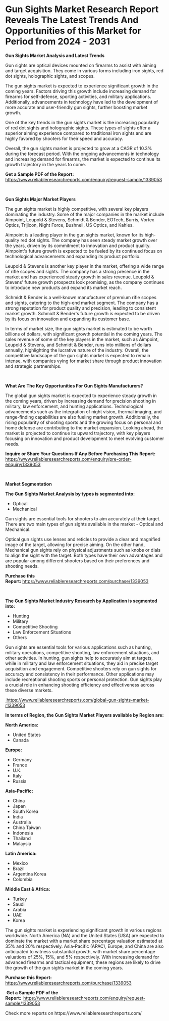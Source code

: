 <p><h1>Gun Sights Market Research Report Reveals The Latest Trends And Opportunities of this Market for Period from 2024 - 2031</h1></p><p><strong>Gun Sights Market Analysis and Latest Trends</strong></p>
<p><p>Gun sights are optical devices mounted on firearms to assist with aiming and target acquisition. They come in various forms including iron sights, red dot sights, holographic sights, and scopes.</p><p>The gun sights market is expected to experience significant growth in the coming years. Factors driving this growth include increasing demand for firearms for self-defense, sporting activities, and military applications. Additionally, advancements in technology have led to the development of more accurate and user-friendly gun sights, further boosting market growth.</p><p>One of the key trends in the gun sights market is the increasing popularity of red dot sights and holographic sights. These types of sights offer a superior aiming experience compared to traditional iron sights and are highly favored by shooters for their speed and accuracy.</p><p>Overall, the gun sights market is projected to grow at a CAGR of 10.3% during the forecast period. With the ongoing advancements in technology and increasing demand for firearms, the market is expected to continue its growth trajectory in the years to come.</p></p>
<p><strong>Get a Sample PDF of the Report:&nbsp;</strong> <a href="https://www.reliableresearchreports.com/enquiry/request-sample/1339053">https://www.reliableresearchreports.com/enquiry/request-sample/1339053</a></p>
<p>&nbsp;</p>
<p><strong>Gun Sights Major Market Players</strong></p>
<p><p>The gun sights market is highly competitive, with several key players dominating the industry. Some of the major companies in the market include Aimpoint, Leupold & Stevens, Schmidt & Bender, EOTech, Burris, Vortex Optics, Trijicon, Night Force, Bushnell, US Optics, and Kahles. </p><p>Aimpoint is a leading player in the gun sights market, known for its high-quality red dot sights. The company has seen steady market growth over the years, driven by its commitment to innovation and product quality. Aimpoint's future growth is expected to be fueled by its continued focus on technological advancements and expanding its product portfolio.</p><p>Leupold & Stevens is another key player in the market, offering a wide range of rifle scopes and sights. The company has a strong presence in the market and has experienced steady growth in sales revenue. Leupold & Stevens' future growth prospects look promising, as the company continues to introduce new products and expand its market reach.</p><p>Schmidt & Bender is a well-known manufacturer of premium rifle scopes and sights, catering to the high-end market segment. The company has a strong reputation for product quality and precision, leading to consistent market growth. Schmidt & Bender's future growth is expected to be driven by its focus on innovation and expanding its customer base.</p><p>In terms of market size, the gun sights market is estimated to be worth billions of dollars, with significant growth potential in the coming years. The sales revenue of some of the key players in the market, such as Aimpoint, Leupold & Stevens, and Schmidt & Bender, runs into millions of dollars annually, highlighting the lucrative nature of the industry. Overall, the competitive landscape of the gun sights market is expected to remain intense, with companies vying for market share through product innovation and strategic partnerships.</p></p>
<p>&nbsp;</p>
<p><strong>What Are The Key Opportunities For Gun Sights Manufacturers?</strong></p>
<p><p>The global gun sights market is expected to experience steady growth in the coming years, driven by increasing demand for precision shooting in military, law enforcement, and hunting applications. Technological advancements such as the integration of night vision, thermal imaging, and range-finding capabilities are also fueling market growth. Additionally, the rising popularity of shooting sports and the growing focus on personal and home defense are contributing to the market expansion. Looking ahead, the market is projected to continue its upward trajectory, with key players focusing on innovation and product development to meet evolving customer needs.</p></p>
<p><strong>Inquire or Share Your Questions If Any Before Purchasing This Report:</strong> <a href="https://www.reliableresearchreports.com/enquiry/pre-order-enquiry/1339053">https://www.reliableresearchreports.com/enquiry/pre-order-enquiry/1339053</a></p>
<p>&nbsp;</p>
<p><strong>Market Segmentation</strong></p>
<p><strong>The Gun Sights Market Analysis by types is segmented into:</strong></p>
<p><ul><li>Optical</li><li>Mechanical</li></ul></p>
<p><p>Gun sights are essential tools for shooters to aim accurately at their target. There are two main types of gun sights available in the market - Optical and Mechanical. </p><p>Optical gun sights use lenses and reticles to provide a clear and magnified image of the target, allowing for precise aiming. On the other hand, Mechanical gun sights rely on physical adjustments such as knobs or dials to align the sight with the target. Both types have their own advantages and are popular among different shooters based on their preferences and shooting needs.</p></p>
<p><strong>Purchase this Report:&nbsp;</strong><a href="https://www.reliableresearchreports.com/purchase/1339053">https://www.reliableresearchreports.com/purchase/1339053</a></p>
<p>&nbsp;</p>
<p><strong>The Gun Sights Market Industry Research by Application is segmented into:</strong></p>
<p><ul><li>Hunting</li><li>Military</li><li>Competitive Shooting</li><li>Law Enforcement Situations</li><li>Others</li></ul></p>
<p><p>Gun sights are essential tools for various applications such as hunting, military operations, competitive shooting, law enforcement situations, and other activities. In hunting, gun sights help to accurately aim at targets, while in military and law enforcement situations, they aid in precise target acquisition and engagement. Competitive shooters rely on gun sights for accuracy and consistency in their performance. Other applications may include recreational shooting sports or personal protection. Gun sights play a crucial role in enhancing shooting efficiency and effectiveness across these diverse markets.</p></p>
<p><a href="https://www.reliableresearchreports.com/global-gun-sights-market-r1339053">&nbsp;https://www.reliableresearchreports.com/global-gun-sights-market-r1339053</a></p>
<p><strong>In terms of Region, the Gun Sights Market Players available by Region are:</strong></p>
<p>
    <p> <strong> North America: </strong>
        <ul>
            <li>United States</li>
            <li>Canada</li>
        </ul>
        </p> 
    <p> <strong> Europe: </strong>
        <ul>
            <li>Germany</li>
            <li>France</li>
            <li>U.K.</li>
            <li>Italy</li>
            <li>Russia</li>
        </ul>
        </p> 
    <p> <strong> Asia-Pacific: </strong>
        <ul>
            <li>China</li>
            <li>Japan</li>
            <li>South Korea</li>
            <li>India</li>
            <li>Australia</li>
            <li>China Taiwan</li>
            <li>Indonesia</li>
            <li>Thailand</li>
            <li>Malaysia</li>
        </ul>
        </p> 
    <p> <strong> Latin America: </strong>
        <ul>
            <li>Mexico</li>
            <li>Brazil</li>
            <li>Argentina Korea</li>
            <li>Colombia</li>
        </ul>
        </p> 
    <p> <strong> Middle East & Africa: </strong>
        <ul>
            <li>Turkey</li>
            <li>Saudi</li>
            <li>Arabia</li>
            <li>UAE</li>
            <li>Korea</li>
        </ul>
    </p>
    </p>
<p><p>The gun sights market is experiencing significant growth in various regions worldwide. North America (NA) and the United States (USA) are expected to dominate the market with a market share percentage valuation estimated at 35% and 20% respectively. Asia-Pacific (APAC), Europe, and China are also anticipated to witness substantial growth, with market share percentage valuations of 25%, 15%, and 5% respectively. With increasing demand for advanced firearms and tactical equipment, these regions are likely to drive the growth of the gun sights market in the coming years.</p></p>
<p><strong>Purchase this Report: </strong><a href="https://www.reliableresearchreports.com/purchase/1339053">https://www.reliableresearchreports.com/purchase/1339053</a></p>
<p>&nbsp;<strong>Get a Sample PDF of the Report:&nbsp;&nbsp;</strong><a href="https://www.reliableresearchreports.com/enquiry/request-sample/1339053">https://www.reliableresearchreports.com/enquiry/request-sample/1339053</a></p>
<p><strong></strong></p>
<p>Check more reports on https://www.reliableresearchreports.com/</p>